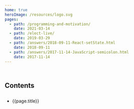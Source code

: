 ```yaml
---
home: true
heroImage: /resources/logo.svg
pages:
  - path: /programming-and-motivation/
    date: 2021-03-14
  - path: /elect-live/
    date: 2019-03-29
  - path: /answers/2018-09-11-React-setState.html
    date: 2018-09-11
  - path: /answers/2017-11-14-JavaScript-semicolon.html
    date: 2017-11-14
---
```


<div class="homepage-content">

## Contents

<ul>
  <li v-for="page of childPages">
    <router-link :to="page.path">{{page.title}}</router-link>
    <author-list :secondary="true" :authors="page.frontmatter.authors"></author-list>
  </li>
</ul>

</div>

<script>
export default {
  computed: {
    childPages() {
      return this.$page.frontmatter.pages.map(child => this.$site.pages.find(page => page.path === child.path)).filter(page => page)
    }
  }
}
</script>

<style scoped>
.homepage-content {
  margin: 4em 0;
}
.homepage-content li {
  margin-top: 2em;
}
</style>
